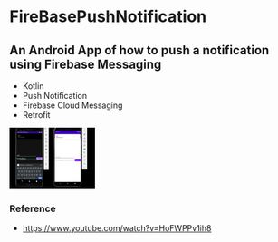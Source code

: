 # FireBasePushNotification
## An Android App of how to push a notification using Firebase Messaging

* Kotlin
* Push Notification
* Firebase Cloud Messaging
* Retrofit

<img src="screenshoot.png" width="30%">

### Reference
* https://www.youtube.com/watch?v=HoFWPPv1ih8